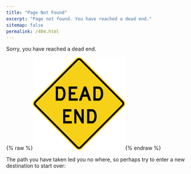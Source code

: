 ```yaml
---
title: "Page Not Found"
excerpt: "Page not found. You have reached a dead end."
sitemap: false
permalink: /404.html
---
```


Sorry, you have reached a dead end.

{% raw %}<img src="/assets/images/404_img.png" alt="" width="250">{% endraw %}

The path you have taken led you no where, so perhaps try to enter a new destination to start over:

<script type="text/javascript">
  var GOOG_FIXURL_LANG = 'en';
  var GOOG_FIXURL_SITE = '{{ site.url }}'
</script>
<script type="text/javascript"
  src="//linkhelp.clients.google.com/tbproxy/lh/wm/fixurl.js">
</script>

